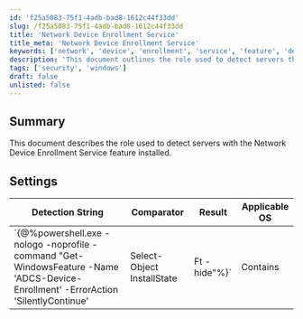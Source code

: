 ```yaml
---
id: 'f25a5083-75f1-4adb-bad8-1612c44f33dd'
slug: /f25a5083-75f1-4adb-bad8-1612c44f33dd
title: 'Network Device Enrollment Service'
title_meta: 'Network Device Enrollment Service'
keywords: ['network', 'device', 'enrollment', 'service', 'feature', 'detection', 'windows']
description: 'This document outlines the role used to detect servers that have the Network Device Enrollment Service feature installed, including the settings and detection strings required for effective identification.'
tags: ['security', 'windows']
draft: false
unlisted: false
---
```


## Summary

This document describes the role used to detect servers with the Network Device Enrollment Service feature installed.

## Settings

| Detection String                                                                                   | Comparator | Result   | Applicable OS |
|----------------------------------------------------------------------------------------------------|------------|----------|---------------|
| `\{@%powershell.exe -nologo -noprofile -command "Get-WindowsFeature -Name 'ADCS-Device-Enrollment' -ErrorAction 'SilentlyContinue' | Select-Object InstallState | Ft -hide"%}` | Contains    | Installed | Windows       |

